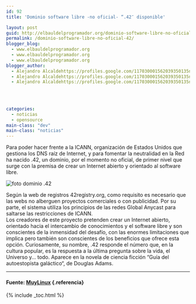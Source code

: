 ```yaml
---
id: 92
title: 'Dominio software libre -no oficial- “.42″ disponible'

layout: post
guid: http://elbauldelprogramador.org/dominio-software-libre-no-oficial-42%e2%80%b3-disponible/
permalink: /dominio-software-libre-no-oficial-42/
blogger_blog:
  - www.elbauldelprogramador.org
  - www.elbauldelprogramador.org
  - www.elbauldelprogramador.org
blogger_author:
  - Alejandro Alcaldehttps://profiles.google.com/117030001562039350135noreply@blogger.com
  - Alejandro Alcaldehttps://profiles.google.com/117030001562039350135noreply@blogger.com
  - Alejandro Alcaldehttps://profiles.google.com/117030001562039350135noreply@blogger.com

  
  
  
categories:
  - noticias
  - opensource
main-class: "dev"
main-class: "noticias"
---
```

Para poder hacer frente a la ICANN, organización de Estados Unidos que gestiona los DNS raíz de Internet, y para fomentar la neutralidad en la Red ha nacido .42, un dominio, por el momento no oficial, de primer nivel que surge con la premisa de crear un Internet abierto y orientado al software libre.

![foto dominio .42][1]  
  
<!--ad-->

  
Según la web de registros 42registry.org, como requisito es necesario que las webs no alberguen proyectos comerciales o con publicidad. Por su parte, el sistema utiliza los principios de las redes Global Anycast para saltarse las restricciones de ICANN.  
Los creadores de este proyecto pretenden crear un Internet abierto, orientado hacia el intercambio de conocimientos y el software libre y son conscientes de la inmensidad del desafío, con las enormes limitaciones que implica pero también son conscientes de los beneficios que ofrece esta opción. Curiosamente, su nombre, .42 responde el número que, en la cultura popular, es la respuesta a la última pregunta sobre la vida, el Universo y… todo. Aparece en la novela de ciencia ficción “Guía del autoestopista galáctico“, de Douglas Adams.

* * *

#### Fuente: [MuyLinux][2] {.referencia}



 [1]: http://www.muylinux.com/assets/img/2011/01/42-500x455.jpg "dominio .42"
 [2]: http://www.muylinux.com/

{% include _toc.html %}
